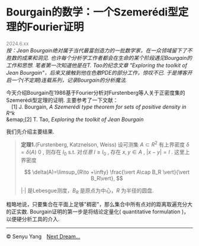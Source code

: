 <style>
.bjimg{
  position: fixed;
  top: 0;
  left: 0;
  width:100%;
height:100%;
min-width: 1000px;
z-index:-10;
zoom: 1;
  background-image: url();
  background-repeat: no-repeat;
  background-size: contain;
  background-position: center 0;
  opacity: 0.3;
  }
</style>
<head>
<script src="https://cdn.mathjax.org/mathjax/latest/MathJax.js?config=TeX-AMS-MML_HTMLorMML" type="text/javascript"></script>
    <script type="text/x-mathjax-config">
        MathJax.Hub.Config({
            tex2jax: {
            skipTags: ['script', 'noscript', 'style', 'textarea', 'pre'],
            inlineMath: [['$','$']]
            }
        });
    </script>
</head>
<div class="bjimg"></div>

# Bourgain的数学：一个Szemerédi型定理的Fourier证明

<font size="2" color="grey">2024.6.xx</font><br/>
*按：Jean Bourgain绝对属于当代最富创造力的一批数学家，在一众领域留下了不胜数的成果和洞见. 也许每个分析学工作者都会在生命的某个阶段遇见Bourgain的工作和思想. 笔者第一次知道他是在T. Tao的纪念文章 "Exploring the toolkit of Jean Bourgain"，后来又接触到他在色散PDE的部分工作，惊叹不已. 于是博客开启一个(不定期)连载系列，记录Bourgain的分析魔法.*<br/>

今天介绍Bourgain在1986基于Fourier分析对Furstenberg等人关于正密度集的Szemerédi型定理的证明. 主要参考了一下文献：<br>
&emsp;[1] J.  Bourgain, *A Szemerédi type theorem for sets of positive density in R^k* <br>
&emap;[2] T. Tao, *Exploring the toolkit of Jean Bourgain*<br/>

我们先介绍主要结果. 

>**定理1.**(Furstenberg, Katznelson, Weiss) 设可测集 $A\subset R^2$ 有上界密度 $\delta=\delta(A)\>0$ , 则存在 $l_0$ s.t. 对*任意* $l\geq l_0$ , 存在 $x,y\in A$ , $\vert x-y\vert =l$ . 这里上界密度
>
>$$
\delta(A)=\limsup_{R\to +\infty} \frac{\vert A\cap B_R \vert}{\vert B_R\vert}, 
$$
>
>$\vert \cdot\vert$ 是Lebesgue测度，$B_R$ 是原点为中心，$R$ 为半径的圆盘.

粗略地说，只要集合在平面上足够"稠密"，那么集合中所有点对的距离取遍充分大的正实数. Bourgain证明的第一步是将结论定量化( quantitative formulation )，以便硬分析工具的介入. 

<hr style="height:1px">

&copy; Senyu Yang&emsp;<a href="." target="_self" >Next Dream...</a>
